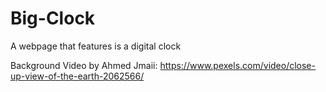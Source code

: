 # Big-Clock
 A webpage that features is a digital clock

Background Video by Ahmed Jmaii: https://www.pexels.com/video/close-up-view-of-the-earth-2062566/

